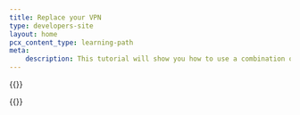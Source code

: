 ```yaml
---
title: Replace your VPN
type: developers-site
layout: home
pcx_content_type: learning-path
meta:
    description: This tutorial will show you how to use a combination of Cloudflare products to address use cases typically served by a VPN.
---
```


{{<dynamic-learning-path-header file="replace-vpn.json">}}

{{<dynamic-learning-path>}}